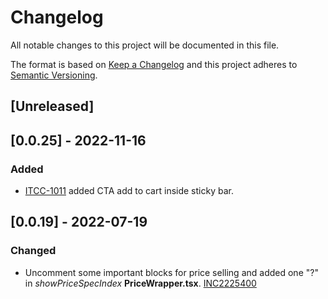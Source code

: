 

# Changelog

All notable changes to this project will be documented in this file.

The format is based on [Keep a Changelog](http://keepachangelog.com/en/1.0.0/)
and this project adheres to [Semantic Versioning](http://semver.org/spec/v2.0.0.html).


## [Unreleased]

## [0.0.25] - 2022-11-16
### Added
- [ITCC-1011](https://whirlpoolgtm.atlassian.net/browse/CCITA-1011) added CTA add to cart inside sticky bar.
## [0.0.19] - 2022-07-19

### Changed

- Uncomment some important blocks for price selling and added one "?" in *showPriceSpecIndex* **PriceWrapper.tsx**. [INC2225400](https://whirlpool.service-now.com/nav_to.do?uri=incident.do?sys_id=d969d685977491500341b4efe153af3d%26sysparm_view=RPTa6ccc9921bff3818cdf96397624bcba8)